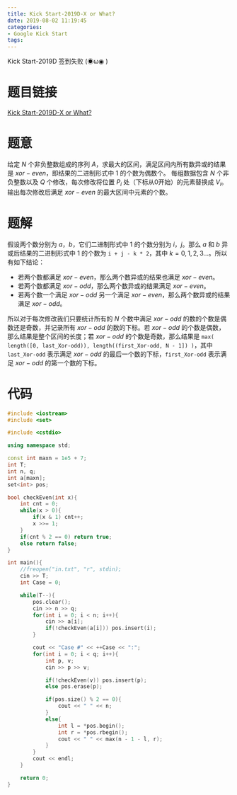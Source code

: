 ```yaml
---
title: Kick Start-2019D-X or What?
date: 2019-08-02 11:19:45
categories:
- Google Kick Start
tags:
---
```

Kick Start-2019D 签到失败 (◉ω◉ )
<!--more-->
# 题目链接
[Kick Start-2019D-X or What?](https://codingcompetitions.withgoogle.com/kickstart/round/0000000000051061/0000000000161426)

# 题意
给定 $N$ 个非负整数组成的序列 $A$，求最大的区间，满足区间内所有数异或的结果是 $xor-even$，即结果的二进制形式中 $1$ 的个数为偶数个。
每组数据包含 $N$ 个非负整数以及 $Q$ 个修改，每次修改将位置 $P_i$ 处（下标从0开始）的元素替换成 $V_i$。输出每次修改后满足 $xor-even$ 的最大区间中元素的个数。

# 题解
假设两个数分别为 $a$，$b$，它们二进制形式中 $1$ 的个数分别为 $i$，$j$。那么 $a$ 和 $b$ 异或后结果的二进制形式中 $1$ 的个数为 ``i + j - k * 2``，其中 $k=0,1,2,3...$。所以有如下结论：
- 若两个数都满足 $xor-even$，那么两个数异或的结果也满足 $xor-even$。
- 若两个数都满足 $xor-odd$，那么两个数异或的结果满足 $xor-even$。
- 若两个数一个满足 $xor-odd$ 另一个满足 $xor-even$，那么两个数异或的结果满足 $xor-odd$。

所以对于每次修改我们只要统计所有的 $N$ 个数中满足 $xor-odd$ 的数的个数是偶数还是奇数，并记录所有 $xor-odd$ 的数的下标。若 $xor-odd$ 的个数是偶数，那么结果是整个区间的长度；若 $xor-odd$ 的个数是奇数，那么结果是 ``max( length([0, last_Xor-odd)), length((first_Xor-odd, N - 1]) )``，其中 ``last_Xor-odd`` 表示满足 $xor-odd$ 的最后一个数的下标，``first_Xor-odd`` 表示满足 $xor-odd$ 的第一个数的下标。 

# 代码
```C++
#include <iostream>
#include <set>

#include <cstdio>

using namespace std;

const int maxn = 1e5 + 7;
int T;
int n, q;
int a[maxn];
set<int> pos;

bool checkEven(int x){
    int cnt = 0;
    while(x > 0){
        if(x & 1) cnt++;
        x >>= 1;
    }
    if(cnt % 2 == 0) return true;
    else return false;
}

int main(){
    //freopen("in.txt", "r", stdin);
    cin >> T;
    int Case = 0;

    while(T--){
        pos.clear();
        cin >> n >> q;
        for(int i = 0; i < n; i++){
            cin >> a[i];
            if(!checkEven(a[i])) pos.insert(i);
        }

        cout << "Case #" << ++Case << ":"; 
        for(int i = 0; i < q; i++){
            int p, v;
            cin >> p >> v;

            if(!checkEven(v)) pos.insert(p);
            else pos.erase(p);

            if(pos.size() % 2 == 0){
                cout << " " << n;
            }
            else{
                int l = *pos.begin();
                int r = *pos.rbegin();
                cout << " " << max(n - 1 - l, r);
            }
        }
        cout << endl;
    }

    return 0;
}
```
